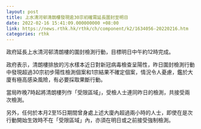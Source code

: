 ```yaml
---
layout: post
title: 上水清河邨清朗樓發現逾30宗初確需延長圍封至明日
date: 2022-02-16 15:41:09.000000000 +08:00
link: https://news.rthk.hk/rthk/ch/component/k2/1634056-20220216.htm
categories: rthk
---
```


政府延長上水清河邨清朗樓的圍封檢測行動，目標明日中午約12時完成。

政府表示，清朗樓排放的污水樣本近日對新冠病毒檢查呈陽性，昨日圍封檢測行動中發現超過30宗初步陽性檢測個案和1宗結果不確定個案，情況令人憂慮，鑑於大廈有極高感染風險，有必要採取果斷行動。

當局昨晚7時起將清朗樓列作「受限區域」，受檢人士連同昨日的檢測，共接受兩次檢測。

另外，任何於本月2至15日期間曾身處上述大廈內超過兩小時的人士，即使在是次行動開始生效時不在「受限區域」內，亦須在明日或之前接受強制檢測。
